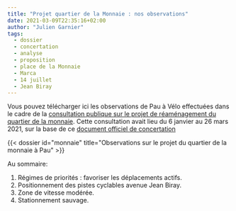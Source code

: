 ```yaml
---
title: "Projet quartier de la Monnaie : nos observations"
date: 2021-03-09T22:35:16+02:00
author: "Julien Garnier"
tags:
  - dossier
  - concertation
  - analyse
  - proposition
  - place de la Monnaie
  - Marca
  - 14 juillet
  - Jean Biray
---
```


Vous pouvez télécharger ici les observations de Pau à Vélo effectuées dans le cadre
de la [consultation publique sur le projet de réaménagement du quartier de
la monnaie][consultation]. Cette consultation avait lieu du 6 janvier au 26 mars 2021,
sur la base de ce [document officiel de concertation][document]


<div class="pure-g trombi">
{{< dossier id="monnaie" title="Observations sur le projet du quartier de la monnaie à Pau" >}}
</div>

Au sommaire:

1. Régimes de priorités : favoriser les déplacements actifs.
2. Positionnement des pistes cyclables avenue Jean Biray.
3. Zone de vitesse modérée.
4. Stationnement sauvage.


[consultation]: https://www.pau.fr/article/concertation-sur-le-projet-damenagement-des-espaces-publics-du-quartier-de-la-monnaie-du-6-janvier-au-26-mars
[document]: https://www.pau.fr/allmedias/docs/MONNAIE-dossier-de-concertation.pdf
